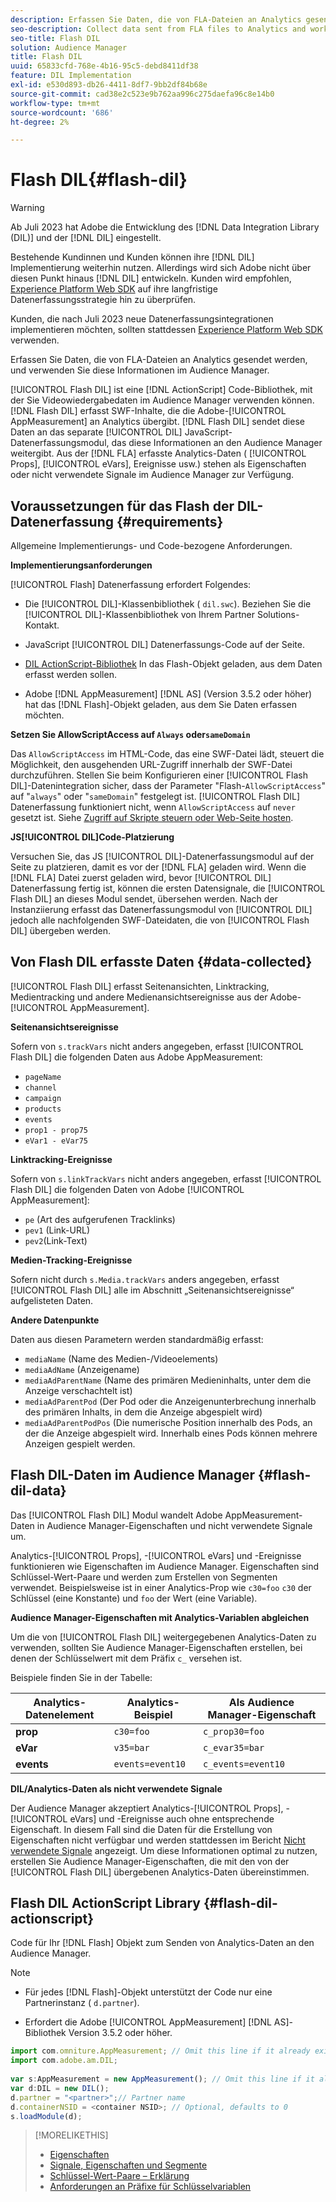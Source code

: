 ```yaml
---
description: Erfassen Sie Daten, die von FLA-Dateien an Analytics gesendet werden, und verwenden Sie diese Informationen im Audience Manager.
seo-description: Collect data sent from FLA files to Analytics and work with that information in Audience Manager.
seo-title: Flash DIL
solution: Audience Manager
title: Flash DIL
uuid: 65833cfd-768e-4b16-95c5-debd8411df38
feature: DIL Implementation
exl-id: e530d893-db26-4411-8df7-9bb2df84b68e
source-git-commit: cad38e2c523e9b762aa996c275daefa96c8e14b0
workflow-type: tm+mt
source-wordcount: '686'
ht-degree: 2%

---
```


# Flash DIL{#flash-dil}

>[!WARNING]
>
>Ab Juli 2023 hat Adobe die Entwicklung des [!DNL Data Integration Library (DIL)] und der [!DNL DIL] eingestellt.
>
>Bestehende Kundinnen und Kunden können ihre [!DNL DIL] Implementierung weiterhin nutzen. Allerdings wird sich Adobe nicht über diesen Punkt hinaus [!DNL DIL] entwickeln. Kunden wird empfohlen, [Experience Platform Web SDK](https://experienceleague.adobe.com/docs/experience-platform/edge/home.html?lang=de) auf ihre langfristige Datenerfassungsstrategie hin zu überprüfen.
>
>Kunden, die nach Juli 2023 neue Datenerfassungsintegrationen implementieren möchten, sollten stattdessen [Experience Platform Web SDK](https://experienceleague.adobe.com/docs/experience-platform/edge/home.html?lang=de) verwenden.

Erfassen Sie Daten, die von FLA-Dateien an Analytics gesendet werden, und verwenden Sie diese Informationen im Audience Manager.

<!-- 

c_flash_dil_toc.xml

 -->

[!UICONTROL Flash DIL] ist eine [!DNL ActionScript] Code-Bibliothek, mit der Sie Videowiedergabedaten im Audience Manager verwenden können. [!DNL Flash DIL] erfasst SWF-Inhalte, die die Adobe-[!UICONTROL AppMeasurement] an Analytics übergibt. [!DNL Flash DIL] sendet diese Daten an das separate [!UICONTROL DIL] JavaScript-Datenerfassungsmodul, das diese Informationen an den Audience Manager weitergibt. Aus der [!DNL FLA] erfasste Analytics-Daten ( [!UICONTROL Props], [!UICONTROL eVars], Ereignisse usw.) stehen als Eigenschaften oder nicht verwendete Signale im Audience Manager zur Verfügung.

## Voraussetzungen für das Flash der DIL-Datenerfassung {#requirements}

Allgemeine Implementierungs- und Code-bezogene Anforderungen.

<!-- 

c_flash_dil_intro.xml

 -->

**Implementierungsanforderungen**

[!UICONTROL Flash] Datenerfassung erfordert Folgendes:

* Die [!UICONTROL DIL]-Klassenbibliothek ( `dil.swc`). Beziehen Sie die [!UICONTROL DIL]-Klassenbibliothek von Ihrem Partner Solutions-Kontakt.

* JavaScript [!UICONTROL DIL] Datenerfassungs-Code auf der Seite.
* [DIL ActionScript-Bibliothek](../dil/dil-flash.md#flash-dil-actionscript) In das Flash-Objekt geladen, aus dem Daten erfasst werden sollen.
* Adobe [!DNL AppMeasurement] [!DNL AS] (Version 3.5.2 oder höher) hat das [!DNL Flash]-Objekt geladen, aus dem Sie Daten erfassen möchten.

**Setzen Sie AllowScriptAccess auf `Always` oder`sameDomain`**

Das `AllowScriptAccess` im HTML-Code, das eine SWF-Datei lädt, steuert die Möglichkeit, den ausgehenden URL-Zugriff innerhalb der SWF-Datei durchzuführen. Stellen Sie beim Konfigurieren einer [!UICONTROL Flash DIL]-Datenintegration sicher, dass der Parameter &quot;Flash-`AllowScriptAccess`&quot; auf &quot;`always`&quot; oder &quot;`sameDomain`&quot; festgelegt ist. [!UICONTROL Flash DIL] Datenerfassung funktioniert nicht, wenn `AllowScriptAccess` auf `never` gesetzt ist. Siehe [Zugriff auf Skripte steuern oder Web-Seite hosten](https://helpx.adobe.com/de/flash/kb/control-access-scripts-host-web.html).

**JS[!UICONTROL DIL]Code-Platzierung**

Versuchen Sie, das JS [!UICONTROL DIL]-Datenerfassungsmodul auf der Seite zu platzieren, damit es vor der [!DNL FLA] geladen wird. Wenn die [!DNL FLA] Datei zuerst geladen wird, bevor [!UICONTROL DIL] Datenerfassung fertig ist, können die ersten Datensignale, die [!UICONTROL Flash DIL] an dieses Modul sendet, übersehen werden. Nach der Instanziierung erfasst das Datenerfassungsmodul von [!UICONTROL DIL] jedoch alle nachfolgenden SWF-Dateidaten, die von [!UICONTROL Flash DIL] übergeben werden.

## Von Flash DIL erfasste Daten {#data-collected}

[!UICONTROL Flash DIL] erfasst Seitenansichten, Linktracking, Medientracking und andere Medienansichtsereignisse aus der Adobe-[!UICONTROL AppMeasurement].

<!-- 

r_flash_dil_data_collected.xml

 -->

**Seitenansichtsereignisse**

Sofern von `s.trackVars` nicht anders angegeben, erfasst [!UICONTROL Flash DIL] die folgenden Daten aus Adobe AppMeasurement:

* `pageName`
* `channel`
* `campaign`
* `products`
* `events`
* `prop1 - prop75`
* `eVar1 - eVar75`

**Linktracking-Ereignisse**

Sofern von `s.linkTrackVars` nicht anders angegeben, erfasst [!UICONTROL Flash DIL] die folgenden Daten von Adobe [!UICONTROL AppMeasurement]:

* `pe` (Art des aufgerufenen Tracklinks)
* `pev1` (Link-URL)
* `pev2`(Link-Text)

**Medien-Tracking-Ereignisse**

Sofern nicht durch `s.Media.trackVars` anders angegeben, erfasst [!UICONTROL Flash DIL] alle im Abschnitt „Seitenansichtsereignisse“ aufgelisteten Daten.

**Andere Datenpunkte**

Daten aus diesen Parametern werden standardmäßig erfasst:

* `mediaName` (Name des Medien-/Videoelements)
* `mediaAdName` (Anzeigename)
* `mediaAdParentName` (Name des primären Medieninhalts, unter dem die Anzeige verschachtelt ist)
* `mediaAdParentPod` (Der Pod oder die Anzeigenunterbrechung innerhalb des primären Inhalts, in dem die Anzeige abgespielt wird)
* `mediaAdParentPodPos` (Die numerische Position innerhalb des Pods, an der die Anzeige abgespielt wird. Innerhalb eines Pods können mehrere Anzeigen gespielt werden.

## Flash DIL-Daten im Audience Manager {#flash-dil-data}

Das [!UICONTROL Flash DIL] Modul wandelt Adobe AppMeasurement-Daten in Audience Manager-Eigenschaften und nicht verwendete Signale um.

<!-- 

c_flash_dil_in_aam.xml

 -->

Analytics-[!UICONTROL Props], -[!UICONTROL eVars] und -Ereignisse funktionieren wie Eigenschaften im Audience Manager. Eigenschaften sind Schlüssel-Wert-Paare und werden zum Erstellen von Segmenten verwendet. Beispielsweise ist in einer Analytics-Prop wie `c30=foo` `c30` der Schlüssel (eine Konstante) und `foo` der Wert (eine Variable).

**Audience Manager-Eigenschaften mit Analytics-Variablen abgleichen**

Um die von [!UICONTROL Flash DIL] weitergegebenen Analytics-Daten zu verwenden, sollten Sie Audience Manager-Eigenschaften erstellen, bei denen der Schlüsselwert mit dem Präfix `c_` versehen ist.

Beispiele finden Sie in der Tabelle:

| Analytics-Datenelement | Analytics-Beispiel | Als Audience Manager-Eigenschaft |
|---|---|---|
| **prop** | `c30=foo` | `c_prop30=foo` |
| **eVar** | `v35=bar` | `c_evar35=bar` |
| **events** | `events=event10` | `c_events=event10` |

**DIL/Analytics-Daten als nicht verwendete Signale**

Der Audience Manager akzeptiert Analytics-[!UICONTROL Props], -[!UICONTROL eVars] und -Ereignisse auch ohne entsprechende Eigenschaft. In diesem Fall sind die Daten für die Erstellung von Eigenschaften nicht verfügbar und werden stattdessen im Bericht [Nicht verwendete Signale](../reporting/dynamic-reports/unused-signals.md) angezeigt. Um diese Informationen optimal zu nutzen, erstellen Sie Audience Manager-Eigenschaften, die mit den von der [!UICONTROL Flash DIL] übergebenen Analytics-Daten übereinstimmen.

## Flash DIL ActionScript Library {#flash-dil-actionscript}

Code für Ihr [!DNL Flash] Objekt zum Senden von Analytics-Daten an den Audience Manager.

<!-- 

r_flash_dil_actionscript.xml

 -->

>[!NOTE]
>
>* Für jedes [!DNL Flash]-Objekt unterstützt der Code nur eine Partnerinstanz ( `d.partner`).
>
>* Erfordert die Adobe [!UICONTROL AppMeasurement] [!DNL AS]-Bibliothek Version 3.5.2 oder höher.

```js
import com.omniture.AppMeasurement; // Omit this line if it already exists in the code 
import com.adobe.am.DIL; 
  
var s:AppMeasurement = new AppMeasurement(); // Omit this line if it already exists in the code 
var d:DIL = new DIL(); 
d.partner = "<partner>";// Partner name 
d.containerNSID = <container NSID>; // Optional, defaults to 0 
s.loadModule(d);
```

>[!MORELIKETHIS]
>
>* [Eigenschaften](../features/traits/trait-details-page.md)
>* [Signale, Eigenschaften und Segmente](../reference/signal-trait-segment.md)
>* [Schlüssel-Wert-Paare – Erklärung](../reference/key-value-pairs-explained.md)
>* [Anforderungen an Präfixe für Schlüsselvariablen](../features/traits/trait-variable-prefixes.md)
